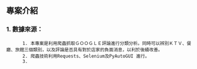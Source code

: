 
## 專案介紹
   ### 1. 數據來源：
          1. 本專案是利用爬蟲抓取ＧＯＯＧＬＥ評論進行分類分析。同時可以辨別ＫＴＶ、餐廳、旅館三個類別，以及評論是否具有對於店家的負面消息，以利於後續改善。
          2. 爬蟲技術利用Requests、Selenium及PyAutoGUI 進行。
          3.

